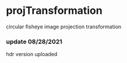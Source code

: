 # projTransformation
circular fisheye image projection transformation

### update 08/28/2021
hdr version uploaded
